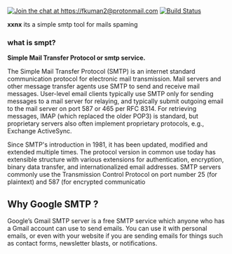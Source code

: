 [![Join the chat at https://fkuman2@protonmail.com](https://badges.gitter.im/pyshark_gitter/Lobby.svg)](https://www.google.com/url?sa=t&rct=j&q=&esrc=s&source=web&cd=&cad=rja&uact=8&ved=2ahUKEwjgq9e_3ObzAhVGqxoKHVrDB7kQFnoECAMQAQ&url=https%3A%2F%2Fwww.4channel.org%2F&usg=AOvVaw2JYxxEtd0jqvbNWWAL0ovv)
[![Build Status](https://travis-ci.org/KimiNewt/pyshark.svg)](https://travis-ci.org/KimiNewt/pyshark)

 <b>xxnx</b> its a simple smtp tool for mails spaming
 <h3>what is smpt?</h3>
 <b>Simple Mail Transfer Protocol or smtp service.<br></b>
 
The Simple Mail Transfer Protocol (SMTP) is an internet standard communication protocol for electronic mail transmission. Mail servers and other message transfer agents use SMTP to send and receive mail messages. User-level email clients typically use SMTP only for sending messages to a mail server for relaying, and typically submit outgoing email to the mail server on port 587 or 465 per RFC 8314. For retrieving messages, IMAP (which replaced the older POP3) is standard, but proprietary servers also often implement proprietary protocols, e.g., Exchange ActiveSync.

Since SMTP's introduction in 1981, it has been updated, modified and extended multiple times. The protocol version in common use today has extensible structure with various extensions for authentication, encryption, binary data transfer, and internationalized email addresses. SMTP servers commonly use the Transmission Control Protocol on port number 25 (for plaintext) and 587 (for encrypted communicatio
 <h2>Why Google SMTP ? </h2>
 

Google’s Gmail SMTP server is a free SMTP service which anyone who has a Gmail account can use to send emails. You can use it with personal emails, or even with your website if you are sending emails for things such as contact forms, newsletter blasts, or notifications.
